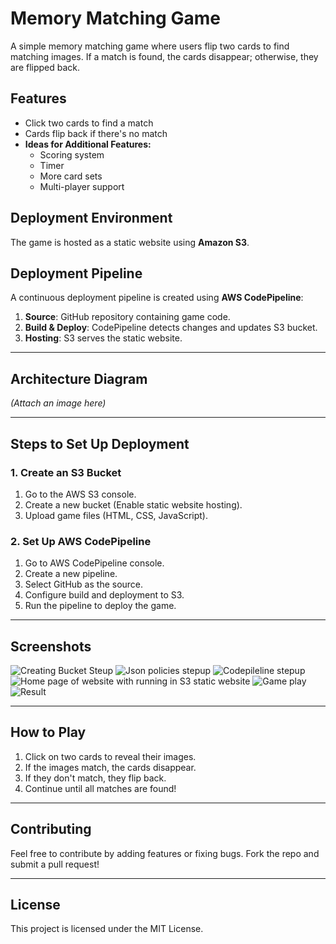 # Memory Matching Game

A simple memory matching game where users flip two cards to find matching images. If a match is found, the cards disappear; otherwise, they are flipped back.

## Features
- Click two cards to find a match
- Cards flip back if there's no match
- **Ideas for Additional Features:**
  - Scoring system
  - Timer
  - More card sets
  - Multi-player support

## Deployment Environment
The game is hosted as a static website using **Amazon S3**.

## Deployment Pipeline
A continuous deployment pipeline is created using **AWS CodePipeline**:
1. **Source**: GitHub repository containing game code.
2. **Build & Deploy**: CodePipeline detects changes and updates S3 bucket.
3. **Hosting**: S3 serves the static website.

---

## Architecture Diagram
*(Attach an image here)*

---

## Steps to Set Up Deployment
### 1. Create an S3 Bucket
1. Go to the AWS S3 console.
2. Create a new bucket (Enable static website hosting).
3. Upload game files (HTML, CSS, JavaScript).

### 2. Set Up AWS CodePipeline
1. Go to AWS CodePipeline console.
2. Create a new pipeline.
3. Select GitHub as the source.
4. Configure build and deployment to S3.
5. Run the pipeline to deploy the game.

---

## Screenshots
![Creating Bucket Steup](https://github.com/user-attachments/assets/6aa5c189-4e3e-4e44-8b9d-6137e4a95487)
![Json policies stepup](https://github.com/user-attachments/assets/4ae43ca6-2083-4541-817d-a82bc93783d3)
![Codepileline stepup](https://github.com/user-attachments/assets/643a50fa-3690-4641-9ede-eb363ebb5ae8)
![Home page of website with running in S3 static website](https://github.com/user-attachments/assets/f79b9eb5-e564-4db2-b063-f0085cc97224)
![Game play](https://github.com/user-attachments/assets/6690c4cc-0be0-48ad-bd42-7288a5bba71d)
![Result](https://github.com/user-attachments/assets/694bdd4f-fe6b-49ad-9481-d9368b6bf869)





---

## How to Play
1. Click on two cards to reveal their images.
2. If the images match, the cards disappear.
3. If they don't match, they flip back.
4. Continue until all matches are found!

---

## Contributing
Feel free to contribute by adding features or fixing bugs. Fork the repo and submit a pull request!

---

## License
This project is licensed under the MIT License.
